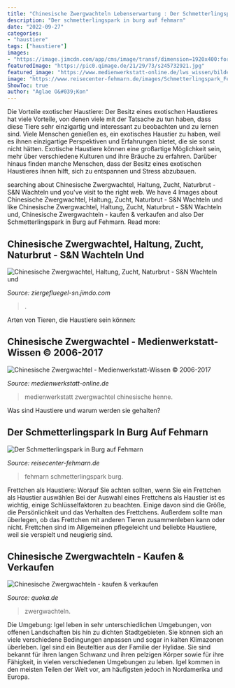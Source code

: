 ```yaml
---
title: "Chinesische Zwergwachteln Lebenserwartung : Der Schmetterlingspark In Burg Auf Fehmarn"
description: "Der schmetterlingspark in burg auf fehmarn"
date: "2022-09-27"
categories:
- "haustiere"
tags: ["haustiere"]
images:
- "https://image.jimcdn.com/app/cms/image/transf/dimension=1920x400:format=jpg/path/s288646dd2e6dccb5/image/i78a7826886c634d4/version/1573204059/image.jpg"
featuredImage: "https://pic0.qimage.de/21/29/73/s245732921.jpg"
featured_image: "https://www.medienwerkstatt-online.de/lws_wissen/bilder/26063-3.jpg"
image: "https://www.reisecenter-fehmarn.de/images/Schmetterlingspark_Fehmarn/Schmetterlingspark_Fehmarn_00075.jpg"
ShowToc: true
author: "Aglae O&#039;Kon"
---
```



Die Vorteile exotischer Haustiere: Der Besitz eines exotischen Haustieres hat viele Vorteile, von denen viele mit der Tatsache zu tun haben, dass diese Tiere sehr einzigartig und interessant zu beobachten und zu lernen sind.
Viele Menschen genießen es, ein exotisches Haustier zu haben, weil es ihnen einzigartige Perspektiven und Erfahrungen bietet, die sie sonst nicht hätten. Exotische Haustiere können eine großartige Möglichkeit sein, mehr über verschiedene Kulturen und ihre Bräuche zu erfahren. Darüber hinaus finden manche Menschen, dass der Besitz eines exotischen Haustieres ihnen hilft, sich zu entspannen und Stress abzubauen.

	

		
searching about Chinesische Zwergwachtel, Haltung, Zucht, Naturbrut - S&amp;N Wachteln und you've visit to the right web. We have 4 Images about Chinesische Zwergwachtel, Haltung, Zucht, Naturbrut - S&amp;N Wachteln und like Chinesische Zwergwachtel, Haltung, Zucht, Naturbrut - S&amp;N Wachteln und, Chinesische Zwergwachteln - kaufen &amp; verkaufen and also Der Schmetterlingspark in Burg auf Fehmarn. Read more:
		
    
## Chinesische Zwergwachtel, Haltung, Zucht, Naturbrut - S&amp;N Wachteln Und

<img loading=lazy src="https://image.jimcdn.com/app/cms/image/transf/dimension=1920x400:format=jpg/path/s288646dd2e6dccb5/image/i78a7826886c634d4/version/1573204059/image.jpg" onerror="this.onerror=null;this.src='https://tse1.mm.bing.net/th?id=OIP.gquj43jA7TN2KUUrXMroZAAAAA&amp;pid=15.1';" alt="Chinesische Zwergwachtel, Haltung, Zucht, Naturbrut - S&amp;N Wachteln und">

_Source: ziergefluegel-sn.jimdo.com_

>. 

	

Arten von Tieren, die Haustiere sein können:

    
## Chinesische Zwergwachtel - Medienwerkstatt-Wissen © 2006-2017

<img loading=lazy src="https://www.medienwerkstatt-online.de/lws_wissen/bilder/26063-3.jpg" onerror="this.onerror=null;this.src='https://tse1.mm.bing.net/th?id=OIP.0fL0xOzb10oVDgCOUffpVwHaE8&amp;pid=15.1';" alt="Chinesische Zwergwachtel - Medienwerkstatt-Wissen © 2006-2017">

_Source: medienwerkstatt-online.de_

>medienwerkstatt zwergwachtel chinesische henne. 

	

Was sind Haustiere und warum werden sie gehalten?

    
## Der Schmetterlingspark In Burg Auf Fehmarn

<img loading=lazy src="https://www.reisecenter-fehmarn.de/images/Schmetterlingspark_Fehmarn/Schmetterlingspark_Fehmarn_00075.jpg" onerror="this.onerror=null;this.src='https://tse3.mm.bing.net/th?id=OIP.WnC1nIrBtofPHWER9n-CtQHaFj&amp;pid=15.1';" alt="Der Schmetterlingspark in Burg auf Fehmarn">

_Source: reisecenter-fehmarn.de_

>fehmarn schmetterlingspark burg. 

	

Frettchen als Haustiere: Worauf Sie achten sollten, wenn Sie ein Frettchen als Haustier auswählen
Bei der Auswahl eines Frettchens als Haustier ist es wichtig, einige Schlüsselfaktoren zu beachten. Einige davon sind die Größe, die Persönlichkeit und das Verhalten des Frettchens. Außerdem sollte man überlegen, ob das Frettchen mit anderen Tieren zusammenleben kann oder nicht. Frettchen sind im Allgemeinen pflegeleicht und beliebte Haustiere, weil sie verspielt und neugierig sind.

    
## Chinesische Zwergwachteln - Kaufen &amp; Verkaufen

<img loading=lazy src="https://pic0.qimage.de/21/29/73/s245732921.jpg" onerror="this.onerror=null;this.src='https://tse3.mm.bing.net/th?id=OIP.KYn36rejWGNtv2KQdNVEMgAAAA&amp;pid=15.1';" alt="Chinesische Zwergwachteln - kaufen &amp; verkaufen">

_Source: quoka.de_

>zwergwachteln. 

	

Die Umgebung: Igel leben in sehr unterschiedlichen Umgebungen, von offenen Landschaften bis hin zu dichten Stadtgebieten. Sie können sich an viele verschiedene Bedingungen anpassen und sogar in kalten Klimazonen überleben.
Igel sind ein Beuteltier aus der Familie der Hylidae. Sie sind bekannt für ihren langen Schwanz und ihren pelzigen Körper sowie für ihre Fähigkeit, in vielen verschiedenen Umgebungen zu leben. Igel kommen in den meisten Teilen der Welt vor, am häufigsten jedoch in Nordamerika und Europa.

